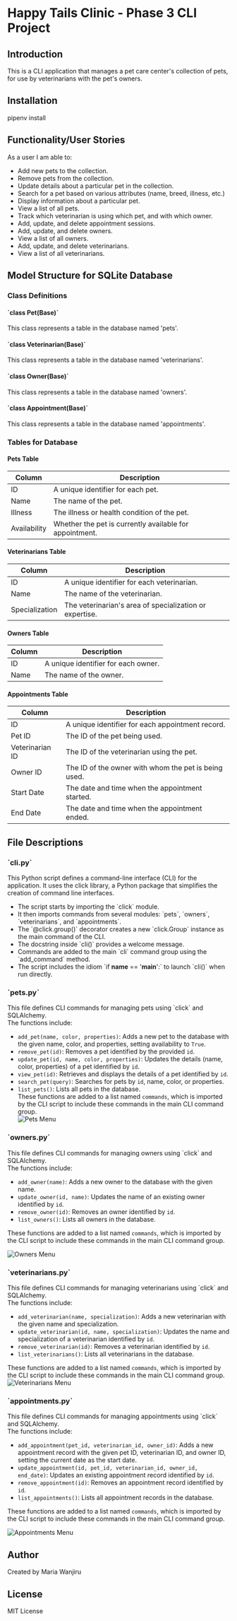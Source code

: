 # Happy Tails Clinic - Phase 3 CLI Project

## Introduction
This is a CLI application that manages a pet care center's collection of pets, for use by veterinarians with the pet's owners.

## Installation
pipenv install


## Functionality/User Stories
As a user I am able to:

* Add new pets to the collection.
* Remove pets from the collection.
* Update details about a particular pet in the collection.
* Search for a pet based on various attributes (name, breed, illness, etc.)
* Display information about a particular pet.
* View a list of all pets.
* Track which veterinarian is using which pet, and with which owner.
* Add, update, and delete appointment sessions.
* Add, update, and delete owners.
* View a list of all owners.
* Add, update, and delete veterinarians.
* View a list of all veterinarians.

## Model Structure for SQLite Database

### Class Definitions

#### \`class Pet(Base)\`
This class represents a table in the database named 'pets'.

#### \`class Veterinarian(Base)\`
This class represents a table in the database named 'veterinarians'.

#### \`class Owner(Base)\`
This class represents a table in the database named 'owners'.

#### \`class Appointment(Base)\`
This class represents a table in the database named 'appointments'.

### Tables for Database

#### Pets Table
| Column | Description |
| --- | --- |
| ID | A unique identifier for each pet. |
| Name | The name of the pet. |
| Illness | The illness or health condition of the pet. |
| Availability | Whether the pet is currently available for appointment. |

#### Veterinarians Table
| Column | Description |
| --- | --- |
| ID | A unique identifier for each veterinarian. |
| Name | The name of the veterinarian. |
| Specialization | The veterinarian's area of specialization or expertise. |

#### Owners Table
| Column | Description |
| --- | --- |
| ID | A unique identifier for each owner. |
| Name | The name of the owner. |

#### Appointments Table
| Column | Description |
| --- | --- |
| ID | A unique identifier for each appointment record. |
| Pet ID | The ID of the pet being used. |
| Veterinarian ID | The ID of the veterinarian using the pet. |
| Owner ID | The ID of the owner with whom the pet is being used. |
| Start Date | The date and time when the appointment started. |
| End Date | The date and time when the appointment ended. |

## File Descriptions

### \`cli.py\`
This Python script defines a command-line interface (CLI) for the application. It uses the click library, a Python package that simplifies the creation of command line interfaces.

- The script starts by importing the \`click\` module.
- It then imports commands from several modules: \`pets\`, \`owners\`, \`veterinarians\`, and \`appointments\`.
- The \`@click.group()\` decorator creates a new \`click.Group\` instance as the main command of the CLI.
- The docstring inside \`cli()\` provides a welcome message.
- Commands are added to the main \`cli\` command group using the \`add_command\` method.
- The script includes the idiom \`if __name__ == '__main__':\` to launch \`cli()\` when run directly.

### \`pets.py\`
This file defines CLI commands for managing pets using \`click\` and SQLAlchemy.<br>
The functions include:
- `add_pet(name, color, properties)`: Adds a new pet to the database with the given name, color, and properties, setting availability to `True`.
- `remove_pet(id)`: Removes a pet identified by the provided `id`.
- `update_pet(id, name, color, properties)`: Updates the details (name, color, properties) of a pet identified by `id`.
- `view_pet(id)`: Retrieves and displays the details of a pet identified by `id`.
- `search_pet(query)`: Searches for pets by `id`, name, color, or properties.
- `list_pets()`: Lists all pets in the database. <br>
These functions are added to a list named `commands`, which is imported by the CLI script to include these commands in the main CLI command group.<br>
![Pets Menu](screenshots/petsmenu.png)

### \`owners.py\`
This file defines CLI commands for managing owners using \`click\` and SQLAlchemy.<br>
The functions include:
- `add_owner(name)`: Adds a new owner to the database with the given name.
- `update_owner(id, name)`: Updates the name of an existing owner identified by `id`.
- `remove_owner(id)`: Removes an owner identified by `id`.
- `list_owners()`: Lists all owners in the database.

These functions are added to a list named `commands`, which is imported by the CLI script to include these commands in the main CLI command group.
<br>

![Owners Menu](screenshots/ownermenu.png)

### \`veterinarians.py\`
This file defines CLI commands for managing veterinarians using \`click\` and SQLAlchemy.<br>
The functions include:

- `add_veterinarian(name, specialization)`: Adds a new veterinarian with the given name and specialization.
- `update_veterinarian(id, name, specialization)`: Updates the name and specialization of a veterinarian identified by `id`.
- `remove_veterinarian(id)`: Removes a veterinarian identified by `id`.
- `list_veterinarians()`: Lists all veterinarians in the database.

These functions are added to a list named `commands`, which is imported by the CLI script to include these commands in the main CLI command group.
<br>
![Veterinarians Menu](screenshots/veterinarian.png)

### \`appointments.py\`
This file defines CLI commands for managing appointments using \`click\` and SQLAlchemy.<br>
The functions include:

- `add_appointment(pet_id, veterinarian_id, owner_id)`: Adds a new appointment record with the given pet ID, veterinarian ID, and owner ID, setting the current date as the start date.
- `update_appointment(id, pet_id, veterinarian_id, owner_id, end_date)`: Updates an existing appointment record identified by `id`.
- `remove_appointment(id)`: Removes an appointment record identified by `id`.
- `list_appointments()`: Lists all appointment records in the database.

These functions are added to a list named `commands`, which is imported by the CLI script to include these commands in the main CLI command group.
<br>

![Appointments Menu](screenshots/appointments.png)

## Author
Created by Maria Wanjiru

## License
MIT License

